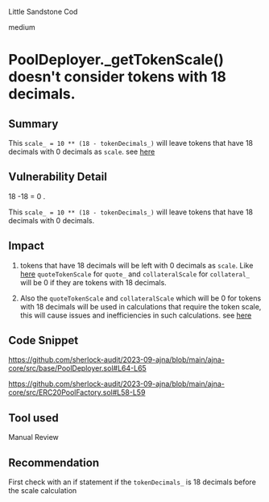 Little Sandstone Cod

medium

# PoolDeployer._getTokenScale() doesn't consider tokens with 18 decimals.
## Summary
This `scale_ = 10 ** (18 - tokenDecimals_)` will leave tokens that have 18 decimals with 0 decimals as `scale`. see [here](https://github.com/sherlock-audit/2023-09-ajna/blob/main/ajna-core/src/base/PoolDeployer.sol#L64-L65)
## Vulnerability Detail
18 -18 = 0 . 

This `scale_ = 10 ** (18 - tokenDecimals_)` will leave tokens that have 18 decimals with 0 decimals.
## Impact
1. tokens that have 18 decimals  will be left with 0 decimals as `scale`. 
Like [here](https://github.com/sherlock-audit/2023-09-ajna/blob/main/ajna-core/src/ERC20PoolFactory.sol#L58-L59) `quoteTokenScale` for `quote_` and `collateralScale` for `collateral_` will be 0 if they are tokens with 18 decimals.

2. Also the `quoteTokenScale` and `collateralScale` which will be 0 for tokens with 18 decimals will be used in calculations that require the token scale, this will cause issues and inefficiencies in such calculations. see [here](https://github.com/sherlock-audit/2023-09-ajna/blob/main/ajna-core/src/libraries/external/TakerActions.sol#L369) 


## Code Snippet
https://github.com/sherlock-audit/2023-09-ajna/blob/main/ajna-core/src/base/PoolDeployer.sol#L64-L65

https://github.com/sherlock-audit/2023-09-ajna/blob/main/ajna-core/src/ERC20PoolFactory.sol#L58-L59
## Tool used

Manual Review

## Recommendation
First check with an if statement if the `tokenDecimals_` is 18 decimals before the scale calculation
